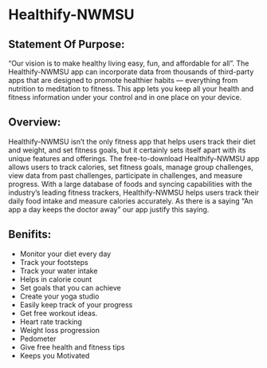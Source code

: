 # Healthify-NWMSU

## Statement Of Purpose:

“Our vision is to make healthy living easy, fun, and affordable for all”. The Healthify-NWMSU app can incorporate data from thousands of third-party apps that are designed to promote healthier habits — everything from nutrition to meditation to fitness. This app lets you keep all your health and fitness information under your control and in one place on your device.

## Overview:

Healthify-NWMSU isn’t the only fitness app that helps users track their diet and weight, and set fitness goals, but it certainly sets itself apart with its unique features and offerings. The free-to-download Healthify-NWMSU app allows users to track calories, set fitness goals, manage group challenges, view data from past challenges, participate in challenges, and measure progress. With a large database of foods and syncing capabilities with the industry’s leading fitness trackers, Healthify-NWMSU helps users track their daily food intake and measure calories accurately. As there is a saying “An app a day keeps the doctor away” our app justify this saying.

## Benifits:

- Monitor your diet every day
- Track your footsteps
- Track your water intake
- Helps in calorie count
- Set goals that you can achieve
- Create your yoga studio
- Easily keep track of your progress
- Get free workout ideas.
- Heart rate tracking 
- Weight loss progression
- Pedometer
- Give free health and fitness tips
- Keeps you Motivated
